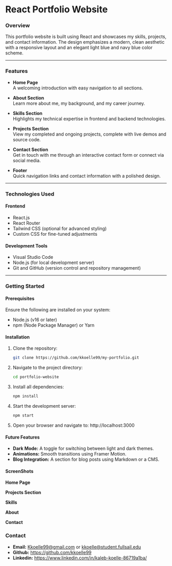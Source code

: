 # React Portfolio Website

### Overview

This portfolio website is built using React and showcases my skills, projects, and contact information. The design emphasizes a modern, clean aesthetic with a responsive layout and an elegant light blue and navy blue color scheme.

---

### Features

- **Home Page**  
  A welcoming introduction with easy navigation to all sections.

- **About Section**  
  Learn more about me, my background, and my career journey.

- **Skills Section**  
  Highlights my technical expertise in frontend and backend technologies.

- **Projects Section**  
  View my completed and ongoing projects, complete with live demos and source code.

- **Contact Section**  
  Get in touch with me through an interactive contact form or connect via social media.

- **Footer**  
  Quick navigation links and contact information with a polished design.

---

### Technologies Used

#### Frontend

- React.js
- React Router
- Tailwind CSS (optional for advanced styling)
- Custom CSS for fine-tuned adjustments

#### Development Tools

- Visual Studio Code
- Node.js (for local development server)
- Git and GitHub (version control and repository management)

---

### Getting Started

#### Prerequisites

Ensure the following are installed on your system:

- Node.js (v16 or later)
- npm (Node Package Manager) or Yarn

#### Installation

1. Clone the repository:

   ```bash
   git clone https://github.com/kkoelle99/my-portfolio.git

   ```

2. Navigate to the project directory:

   ```bash
   cd portfolio-website

   ```

3. Install all dependencies:

   ```bash
   npm install

   ```

4. Start the development server:

   ```bash
   npm start

   ```

5. Open your browser and navigate to:
   http://localhost:3000

#### Future Features

- **Dark Mode:** A toggle for switching between light and dark themes.
- **Animations:** Smooth transitions using Framer Motion.
- **Blog Integration:** A section for blog posts using Markdown or a CMS.

#### ScreenShots

**Home Page**

**Projects Section**

**Skills**

**About**

**Contact**

### Contact

- **Email:** Kkoelle99@gmail.com or kkoelle@student.fullsail.edu
- **Github:** https://github.com/kkoelle99
- **Linkedin:** https://www.linkedin.com/in/kaleb-koelle-86719a1ba/
